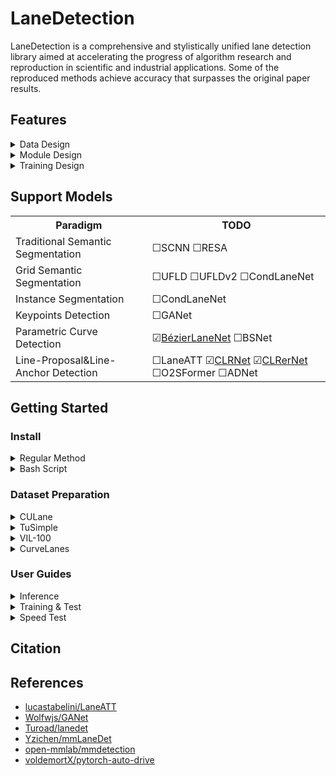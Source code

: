 # LaneDetection

LaneDetection is a comprehensive and stylistically unified lane detection library aimed at accelerating the progress of algorithm research and reproduction in scientific and industrial applications. Some of the reproduced methods achieve accuracy that surpasses the original paper results.

## Features

<details>
<summary>Data Design</summary>

* **Multi-Dataset Compatibility:** Supports a wide range of mainstream datasets, including CuLane, TuSimple, VIL-100, and CurveLanes.
* **Versatile Lane Modeling:** Offers a variety of lane modeling methods tailored to different use cases, ensuring flexibility and adaptability.
* **Unified Code Structure:** Designed with a consistent dataset structure and standardized external interface for easy integration and use.
* **Efficient Storage of Segmentation Label:** Utilizes a space-efficient storage method for segmentation labels, simplifying the review and analysis of segmentation results.
* **Data Augmentation:** Integrates albumetation for consistent and robust model training, and supports multi-scale image cropping to enhance model generalization.

</details>

<details>
<summary>Module Design</summary>

* **State-of-the-Art (SOTA) Methods Support:** Incorporates a comprehensive selection of classic and cutting-edge state-of-the-art algorithms.
* **Streamlined Code Design:** Utilizes encapsulation and inheritance to provide a unified external interface and a well-structured design. This approach facilitates the rapid implementation of diverse algorithms and enhances the understanding of their differences.

</details>

<details>

<summary>Training Design</summary>

* **Comprehensive Lifecycle Management:** Features a robust module lifecycle management system (Runner) for efficiently tracking and managing data and modules.
* **Structured Logging:** Ensures a well-organized log storage system that facilitates easy querying and analysis, complemented by a logically structured configuration file system.
* **Version Control and Environment Setup:** Provides tools for easy code version comparison and supports bash scripts for rapid environment setup with single-line commands, ensuring consistency and reproducibility.

</details>

## Support Models

<table align="center">
    <tr>
        <th><b>Paradigm</b></th>
        <th><b>TODO</b></th>
    </tr>
    <tr>
        <td>Traditional Semantic Segmentation</td>
        <td>☐SCNN  ☐RESA</td>
    </tr>
    <tr>
        <td>Grid Semantic Segmentation</td>
        <td>☐UFLD ☐UFLDv2 ☐CondLaneNet</td>
    </tr>
    <tr>
        <td>Instance Segmentation</td>
        <td>☐CondLaneNet</td>
    </tr>
    <tr>
        <td>Keypoints Detection</td>
        <td>☐GANet</td>
    </tr>
    <tr>
        <td>Parametric Curve Detection</td>
        <td>☑<a href="./configs/bezierlanenet/README.md">BézierLaneNet</a> ☐BSNet</td>
    </tr>
    <tr>
        <td>Line-Proposal&Line-Anchor Detection</td>
        <td>☐LaneATT ☑<a href="./configs/clrnet/README.md">CLRNet</a> ☑<a href="./configs/clrernet/README.md">CLRerNet</a> ☐O2SFormer ☐ADNet</td>
    </tr>
</table>

## Getting Started

### Install

<details>
<summary>Regular Method</summary>

```bash
# Clone the repo
git clone https://github.com/Rsweater/LaneDetection_mm.git

# Create&Activate environment
conda create -n LaneDetection python=3.8 -y
conda activate LaneDetection

# Install dependencies
conda install pytorch torchvision torchaudio cudatoolkit=11.1 -c pytorch-lts -c nvidia
pip install -U openmim
mim install mmcv-full==1.5.1
pip install mmdet==2.25.3
pip install -r requirements.txt

# Complie ops
cd libs/models/layers/nms/ # 确保本地cuda版本与conda中一致
python setup.py install
cd ../../../../ # TODO: 直接导入
```

</details>

<details>
<summary>Bash Script</summary>

```bash
source install.sh
```

</details>

### Dataset Preparation

<details>
<summary>CULane</summary>

[\[Introduction\]](https://xingangpan.github.io/projects/CULane.html)

Download the tar.gz files from the [official gdrive](https://drive.google.com/open?id=1mSLgwVTiaUMAb4AVOWwlCD5JcWdrwpvu)
, or use gdown as follows (cited from [LaneATT&#39;s docs](https://github.com/lucastabelini/LaneATT/blob/main/DATASETS.md#culane)):

```bash
# <CULANE.BASE_DIR>
mkdir -p <path>/datasets/culane
cd <path>/datasets/culane
# if you don't have gdown, install it with pip
# pip install gdown
# train & validation images (~30 GB)
gdown "https://drive.google.com/uc?id=14Gi1AXbgkqvSysuoLyq1CsjFSypvoLVL"  # driver_23_30frame.tar.gz
gdown "https://drive.google.com/uc?id=1AQjQZwOAkeBTSG_1I9fYn8KBcxBBbYyk"  # driver_161_90frame.tar.gz
gdown "https://drive.google.com/uc?id=1PH7UdmtZOK3Qi3SBqtYOkWSH2dpbfmkL"  # driver_182_60frame.tar.gz

# test images (~10 GB)
gdown "https://drive.google.com/uc?id=1Z6a463FQ3pfP54HMwF3QS5h9p2Ch3An7"  # driver_37_30frame.tar.gz
gdown "https://drive.google.com/uc?id=1LTdUXzUWcnHuEEAiMoG42oAGuJggPQs8"  # driver_100_30frame.tar.gz
gdown "https://drive.google.com/uc?id=1daWl7XVzH06GwcZtF4WD8Xpvci5SZiUV"  # driver_193_90frame.tar.gz

# all annotations
gdown "https://drive.google.com/uc?id=1MlL1oSiRu6ZRU-62E39OZ7izljagPycH"  # laneseg_label_w16.tar.gz
gdown "https://drive.google.com/uc?id=18alVEPAMBA9Hpr3RDAAchqSj5IxZNRKd"  # list.tar.gz
```

Then extract the downloaded files in the dataset directory:

```bash
# extract train & validation images
tar xvf driver_23_30frame.tar.gz
tar xvf driver_161_90frame.tar.gz
tar xvf driver_182_30frame.tar.gz
# extract test images
tar xvf driver_37_30frame.tar.gz
tar xvf driver_100_30frame.tar.gz
tar xvf driver_193_90frame.tar.gz
# extract all annotations
tar xvf laneseg_label_w16.tar.gz
tar xvf list.tar.gz
```

Finally the dataset folder would look like:

```
  <CULANE.BASE_DIR>
     ├─ driver_100_30frame  
     ├─ driver_161_90frame  
     ├─ driver_182_30frame  
     ├─ driver_193_90frame
     ├─ driver_23_30frame
     ├─ driver_37_30frame
     ├─ laneseg_label_w16
     └─ list
```

**Note.** Data storage method:

1. `<path>/datasets/culane` where `<path>` directly points to the datasets directory in the project.
2. **[Recommended]** Store separately, for example, `~/lane/dataset/culane`, and then create a soft link `ln -s ~/lane/dataset/culane <LANEDETECTION.BASE_DIR>/datasets/culane`.

</details>

<details>
<summary>TuSimple</summary>

[\[Introduction\]](https://github.com/TuSimple/tusimple-benchmark/tree/master/doc/lane_detection)

Download the dataset from the [\[Download page\]](https://openxlab.org.cn/datasets/OpenDataLab/tusimple_lane), Provided by openxlab.

It is recommended to use the CLI method for downloading and to create an independent python environment for the openxlab library.

```python
# <TUSIMPLE.BASE_DIR>
mkdir -p <path>/datasets/tusimple
cd <path>/datasets/tusimple
# install openxlab
conda create -n download python -y
conda activate download
pip install openxlab

# login to openxlab
openxlab login
# view dataset
openxlab dataset info --dataset-repo OpenDataLab/tusimple_lane
# download dataset
openxlab dataset download --dataset-repo OpenDataLab/tusimple_lane --source-path /raw/tusimple_lane.tar.gz
# Note. If you encounter '[info] speed degradation, restarting...' for a long time, 
# please quit and re-run the command to continue downloading.
```

Then extract the downloaded files in the dataset directory:

```bash
# extract all files & move them to the parent directory
tar xvf OpenDataLab___tusimple_lane/raw/tusimple_lane.tar.gz
mv tusimple_lane/lane_detection/* .

# extract train & validation zip
unzip train_set.zip
unzip test_set.zip
```

The dataset folder would look like:

```
    <TUSIMPLE.BASE_DIR>
      ├─ clips
      ├─ label_data_0313.json
      ├─ label_data_0531.json
      ├─ label_data_0601.json
      ├─ test_tasks_0627.json
      ├─ test_baseline.json
      └─ test_label.json

```

**Note.** Data storage method:

1. `<path>/datasets/tusimple` where `<path>` directly points to the datasets directory in the project.
2. **[Recommended]** Store separately, for example, `~/lane/dataset/tusimple`, and then create a soft link `ln -s ~/lane/dataset/tusimple <LANEDETECTION.BASE_DIR>/datasets/tusimple`.

**Optional**, IF you want to generate segmentation labels for Tusimple, run the following command:

```bash
python tools/generate_seg/generate_seg_tusimple.py <TUSIMPLE.BASE_DIR>
```

</details>

<details>
<summary>VIL-100</summary>

[\[Introduction\]](https://github.com/yujun0-0/mma-net)

Download the dataset from the [\[Google Drive\]](https://drive.google.com/file/d/1EqdCV-8QKccQ0m3mSd7HuEPefTK7dzXS/view?usp=sharing) or [\[Baidu NetDisk\]](https://pan.baidu.com/s/1hFPKt4az6AiMmsV4c9Odmg?pwd=yyl7).

```bash
# <VIL100.BASE_DIR>
mkdir -p <path>/datasets/vil100
cd <path>/datasets/vil100
# download dataset
gdown "https://drive.google.com/uc?id=1EqdCV-8QKccQ0m3mSd7HuEPefTK7dzXS"
```

Then extract the downloaded files in the dataset directory:

```bash
unrar x dataset.rar
mv dataset/VIL100/* .
```

Finally the dataset folder would look like:

```
    <VIL100.BASE_DIR>
      ├─ Annotations
      ├─ data
      ├─ JPEGImages
      └─ Json
```

**Note.** Data storage method:

1. `<path>/datasets/vil100` where `<path>` directly points to the datasets directory in the project.
2. **[Recommended]** Store separately, for example, `~/lane/dataset/vil100`, and then create a soft link `ln -s ~/lane/dataset/vil100 <LANEDETECTION.BASE_DIR>/datasets/vil100`.

</details>

<details>
<summary>CurveLanes</summary>

[\[Introduction\]](https://github.com/SoulmateB/CurveLanes)

Download the dataset from the [\[Download Page\]](https://github.com/SoulmateB/CurveLanes).
**Note.** If the download link for CurveLanes.part1.rar is invalid, you can use
[\[Baidu NetDisk\]](https://pan.baidu.com/s/1-nmUOCrU0twBZtOe_neuLw?pwd=m67c)

```bash
# <CurveLanes.BASE_DIR>
mkdir -p <path>/datasets/curvelanes
cd <path>/datasets/curvelanes
# download datset
gdown "https://drive.google.com/uc?id=1nTB2Cdyd0cY3nVB1rZ6Z00YjhKLvzIqr" # CurveLanes.part1.rar
gdown "https://drive.google.com/uc?id=1iv-2Z9B6cfncogRhFPHKqNlt-u7hQnZd" # CurveLanes.part2.rar
gdown "https://drive.google.com/uc?id=1n2sFDdy2KAaw-7siO7HWuwxUeVb6SXfN" # CurveLanes.part3.rar
gdown "https://drive.google.com/uc?id=1xiz2oD4A0rlt3TGFdz5uzU1s-a0SbsX8" # CurveLanes.part4.rar
gdown "https://drive.google.com/uc?id=1vpFSytqlsJA-rzfuY2lyXmZvEKpaovjX" # CurveLanes.part5.rar
gdown "https://drive.google.com/uc?id=1NZLvaBWj0Mnuo07bxKT7shxqi9upSegJ" # CurveLanes.part6.rar
```

Then extract the downloaded files in the dataset directory:

```bash
unrar x Curvelanes.part1.rar
```

The dataset folder would look like:

```
    <VIL100.BASE_DIR>
    ├── test
    │   └── images
    ├── train
    │   └── images
    │   └── labels
    │   └── train.txt
    └── valid
        └── images
        └── labels
        └── valid.txt
```

**Note.** Data storage method:

1. `<path>/datasets/curvelanes` where `<path>` directly points to the datasets directory in the project.
2. **[Recommended]** Store separately, for example, `~/lane/dataset/curvelanes`, and then create a soft link `ln -s ~/lane/dataset/curvelanes <LANEDETECTION.BASE_DIR>/datasets/curvelanes`.

**Optional**, IF you want to generate segmentation labels for Tusimple, run the following command:

```bash
python tools/generate_seg/generate_seg_curvelanes.py <CURVELANES.BASE_DIR>
```

</details>

### User Guides

<details>
<summary>Inference</summary>

Run the following command to detect the lanes from the image and visualize them:

```bash
# <config path> consists of four levels of directories: configs, method, dataset, and backbone.
python demo/image_demo.py demo/demo.jpg <config path> <checkpoint path> --out-file=result.png
e.g.
python demo/image_demo.py demo/demo.jpg configs/bezierlanenet/culane/dla34.py work_dirs/bezierlanenet_culane_dla34/<timestamp>/latest.pth --out-file=result.png
```

</details>

<details>
<summary>Training & Test</summary>

```bash
# single gpu training
python tools/train.py <config file path> \ 
            --gpu-id <gpu id> # Optional
# distributed training
bash tools/dist_train.sh <config file path> <gpu number>

# single gpu testing
python tools/test.py <config file path> <checkpoint path> \ 
            --gpu-id <gpu id> # Optional
# distributed testing
bash tools/dist_test.sh <config file path> <checkpoint path> <gpu number>
```

</details>

<details>
<summary>Speed Test</summary>

Filtering out redundant frames during training helps the model avoid overfitting to them. We provide a simple calculator that outputs an npz file containing frame difference values.

```bash
python tools/analysis_tools/calculate_frame_diff.py [culane_root_path]
```

</details>

## Citation

## References

* [lucastabelini/LaneATT](https://github.com/lucastabelini/LaneATT)
* [Wolfwjs/GANet](https://github.com/Wolfwjs/GANet)
* [Turoad/lanedet](https://github.com/Turoad/lanedet)
* [Yzichen/mmLaneDet](https://github.com/Yzichen/mmLaneDet)
* [open-mmlab/mmdetection](https://github.com/open-mmlab/mmdetection)
* [voldemortX/pytorch-auto-drive](https://github.com/voldemortX/pytorch-auto-drive)
